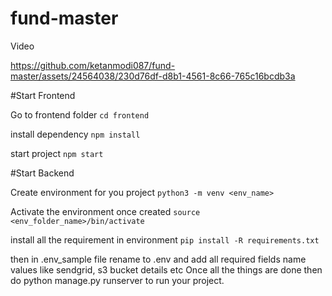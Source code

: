 # fund-master

Video

https://github.com/ketanmodi087/fund-master/assets/24564038/230d76df-d8b1-4561-8c66-765c16bcdb3a

#Start Frontend

Go to frontend folder
`cd frontend`

install dependency
`npm install`

start project 
`npm start`

#Start Backend

Create environment for you project
`python3 -m venv <env_name> `

Activate the environment once created
`source <env_folder_name>/bin/activate `

install all the requirement in environment
`pip install -R requirements.txt `

then in .env_sample file rename to .env and add all required fields name values like sendgrid, s3 bucket details etc
Once all the things are done then do python manage.py runserver to run your project.
